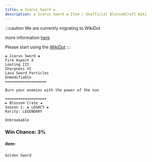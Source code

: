 ```yaml
---
title: ❀ Icarus Sword ❀
description: ❀ Icarus Sword ❀ Item | Unofficial BlossomCraft Wiki
---
```

:::caution
We are currently migrating to WikiDot

more information [here](/starter/home/)

Please start using the [WikiDot](https://unofficialblossomcraftwiki.wikidot.com/)
:::

```
❀ Icarus Sword ❀
Fire Aspect X
Looting III
Sharpness VI
Lava Sword Particles
Unmodifiable
===================

Burn your enemies with the power of the sun

===================
► Blossom Crate ◄
Season 1: ❀ LEGACY ❀
Rarity: LEGENDARY

Unbreakable
```
### Win Chance: 3%

##### item:
`Golden Sword`